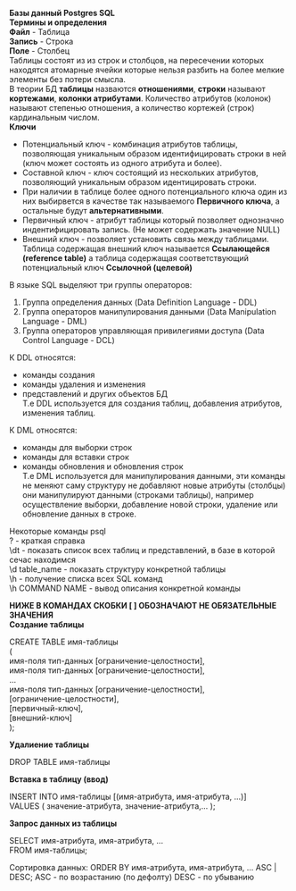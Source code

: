 **Базы данный Postgres SQL**  
**Термины и определения**  
**Файл** - Таблица  
**Запись** - Строка  
**Поле** - Столбец  
Таблицы состоят из из строк и столбцов, на пересечении которых находятся атомарные ячейки
которые нельзя разбить на более мелкие элементы без потери смысла.  
В теории БД **таблицы** назваются **отношениями**, **строки** называют **кортежами**, 
**колонки атрибутами**. Количество атрибутов (колонок) называют степенью отношения, а количество
кортежей (строк) кардинальным числом.  
**Ключи**  
- Потенциальный ключ - комбинация атрибутов таблицы, позволяющая уникальным образом идентифицировать
  строки в ней (ключ может состоять из одного атрибута и более).
- Составной ключ - ключ состоящий из нескольких атрибутов, позволяющий уникальным образом идентицировать
  строки.
- При наличии в таблице более одного потенциального ключа один из них выбирвется в качестве так называемого 
  **Первичного ключа**, а остальные будут **альтернативными**.
- Первичный ключ - атрибут таблицы который позволяет однозначно индентифицировать запись. (Не может содержать значение NULL)
- Внешний ключ - позволяет установить связь между таблицами. Таблица содержащая внешний ключ называется 
  **Ссылающейся (reference table)** а таблица содержащая соответствующий потенциальный ключ **Ссылочной (целевой)**  

В языке SQL выделяют три группы операторов:  
1. Группа определения данных (Data Definition Language - DDL)
2. Группа операторов манипулирования данными (Data Manipulation Language - DML)
3. Группа операторов управляющая привилегиями доступа (Data Control Language - DCL)

К DDL относятся:
- команды создания
- команды удаления и изменения
- представлений и других объектов БД  
Т.е DDL используется для создания таблиц, добавления атрибутов, изменения таблиц.

К DML относятся:
- команды для выборки строк
- команды для вставки строк
- команды обновления и обновления строк  
Т.е DML используется для манипулирования данными, эти команды не меняют саму структуру не добавляют новые
атрибуты (столбцы) они манипулируют данными (строками таблицы), например осуществление выборки, добавление новой
строки, удаление или обновление данных в строке.

Некоторые команды psql  
\? - краткая справка  
\dt - показать список всех таблиц и представлений, в базе в которой сечас находимся  
\d table_name - показать структуру конкретной таблицы  
\h - получение списка всех SQL команд  
\h COMMAND NAME - вывод описания конкретной команды  

**НИЖЕ В КОМАНДАХ СКОБКИ [ ] ОБОЗНАЧАЮТ НЕ ОБЯЗАТЕЛЬНЫЕ ЗНАЧЕНИЯ**  
**Создание таблицы**  

CREATE TABLE имя-таблицы  
(  
имя-поля тип-данных [ограничение-целостности],  
имя-поля тип-данных [ограничение-целостности],  
...  
имя-поля тип-данных [ограничение-целостности],  
[ограничение-целостности],  
[первичный-ключ],  
[внешний-ключ]  
);  

**Удалиение таблицы**

DROP TABLE имя-таблицы

**Вставка в таблицу (ввод)**

INSERT INTO имя-таблицы [(имя-атрибута, имя-атрибута, ...)]  
 VALUES ( значение-атрибута, значение-атрибута,... );  

**Запрос данных из таблицы**  

SELECT имя-атрибута, имя-атрибута, ...  
 FROM имя-таблицы;  

Сортировка данных: ORDER BY имя-атрибута, имя-атрибута, ... ASC | DESC;
ASC - по возрастанию (по дефолту)
DESC - по убыванию 
